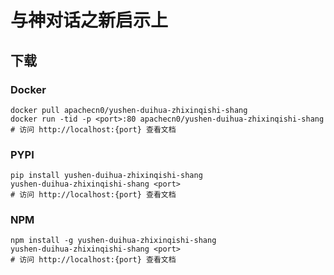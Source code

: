 # 与神对话之新启示上

## 下载

### Docker

```
docker pull apachecn0/yushen-duihua-zhixinqishi-shang
docker run -tid -p <port>:80 apachecn0/yushen-duihua-zhixinqishi-shang
# 访问 http://localhost:{port} 查看文档
```

### PYPI

```
pip install yushen-duihua-zhixinqishi-shang
yushen-duihua-zhixinqishi-shang <port>
# 访问 http://localhost:{port} 查看文档
```

### NPM

```
npm install -g yushen-duihua-zhixinqishi-shang
yushen-duihua-zhixinqishi-shang <port>
# 访问 http://localhost:{port} 查看文档
```